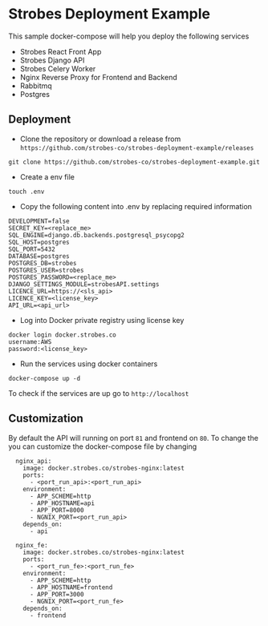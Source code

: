 # Strobes Deployment Example

This sample docker-compose will help you deploy the following services
- Strobes React Front App
- Strobes Django API
- Strobes Celery Worker
- Nginx Reverse Proxy for Frontend and Backend
- Rabbitmq
- Postgres

## Deployment

- Clone the repository or download a release from ```https://github.com/strobes-co/strobes-deployment-example/releases```

```
git clone https://github.com/strobes-co/strobes-deployment-example.git
```

- Create a env file  

```
touch .env
```

- Copy the following content into .env by replacing required information

```
DEVELOPMENT=false
SECRET_KEY=<replace_me>
SQL_ENGINE=django.db.backends.postgresql_psycopg2
SQL_HOST=postgres
SQL_PORT=5432
DATABASE=postgres
POSTGRES_DB=strobes
POSTGRES_USER=strobes
POSTGRES_PASSWORD=<replace_me>
DJANGO_SETTINGS_MODULE=strobesAPI.settings
LICENCE_URL=https://<sls_api>
LICENCE_KEY=<license_key>
API_URL=<api_url>
```

- Log into Docker private registry using license key

```
docker login docker.strobes.co
username:AWS
password:<license_key>
```

- Run the services using docker containers

```
docker-compose up -d
```

To check if the services are up go to ```http://localhost```


## Customization

By default the API will running on port ```81``` and frontend on ```80```. To change the you can customize the docker-compose file by
changing

```
  nginx_api:
    image: docker.strobes.co/strobes-nginx:latest
    ports:
      - <port_run_api>:<port_run_api>
    environment:
      - APP_SCHEME=http
      - APP_HOSTNAME=api
      - APP_PORT=8000
      - NGNIX_PORT=<port_run_api>
    depends_on:
      - api

  nginx_fe:
    image: docker.strobes.co/strobes-nginx:latest
    ports:
      - <port_run_fe>:<port_run_fe>
    environment:
      - APP_SCHEME=http
      - APP_HOSTNAME=frontend
      - APP_PORT=3000
      - NGNIX_PORT=<port_run_fe>
    depends_on:
      - frontend
```

